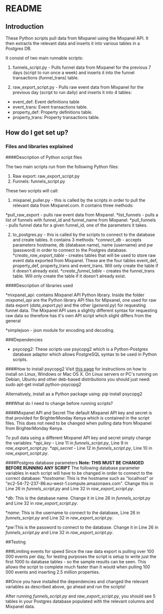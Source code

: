 # README


## Introduction

These Python scripts pull data from Mixpanel using the Mixpanel API. It then extracts the relevant data and inserts it into various tables in a Postgres DB.

It consist of two main runnable scripts:

1. funnels_script.py - Pulls funnel data from Mixpanel for the previous 7 days (script to run once a week) and inserts it into the funnel transactions (funnel_trans) table.

2. raw_export_script.py - Pulls raw event data from Mixpanel for the previous day (script to run daily) and inserts it into 4 tables: 

* event_def: Event definitions table
* event_trans: Event transactions table.
* property_def: Property definitions table.
* property_trans: Property transactions table.

## How do I get set up?

### Files and libraries explained

####Description of Python script files

The two main scripts run from the following Python files:
1. Raw export: raw_export_script.py
2. Funnels: funnels_script.py

These two scripts will call:

1. mixpanel_puller.py - this is called by the scripts in order to pull the relevant data from Mixpanel.com. It contains three methods: 

*pull_raw_export - pulls raw event data from Mixpanel.
*list_funnels - pulls a list of funnels with funnel_id and funnel_name from Mixpanel.
*pull_funnels - pulls funnel data for a given funnel_id, one of the parameters it takes.

2. to_postgres.py - this is called by the scripts to connect to the database and create tables. It contains 3 methods:
**connect_db* - accepts parameters hostname, db (database name), name (username) and pw (password) in order to connect to the Postgres database.
**create_raw_export_table* - creates tables that will be used to store raw event data exported from Mixpanel. These are the four tables event_def, property_def, property_trans and event_trans. Will only create the table if it doesn't already exist.
**create_funnel_table* - creates the funnel_trans table. Will only create the table if it doesn't already exist.

####Description of libraries used

*mixpanel_api: contains Mixpanel API Python library. Inside the folder *mixpanel_api* are the Python library API files for Mipxanel, one used for raw data export (*data_export.py*) and the other (*general.py*) for requesting funnel data. The Mixpanel API uses a slightly different syntax for requesting raw data so therefore has it's own API script which slight differs from the general

*simplejson - json module for encoding and decoding.

###Dependencies
* psycopg2: These scripts use psycopg2 which is a Python-Postgres database adaptor which allows PostgreSQL syntax to be used in Python scripts.

####How to install psycopg2
Visit [this page][install] for instructions on how to install on Linux, Windows or Mac OS X. On Linux servers or PC's running on Debian, Ubuntu and other deb-based distributions you should just need:
	sudo apt-get install python-psycopg2

Alternatively, install as a Python package using:
	pip install psycopg2

###What do I need to change before running scripts?

####Mixpanel API and Secret
The default Mixpanel API key and secret is that provided for BrighterMonday Kenya which is contained in the script files. This does not need to be changed when pulling data from Mixpanel from BrighterMonday Kenya.

To pull data using a different Mixpanel API key and secret simply change the variables:
**api_key* - Line 11 in *funnels_script.py*, Line 9 in *raw_export_script.py*.
**api_secret* - Line 12 in *funnels_script.py*, Line 10 in *raw_export_script.py*.

####Postgres database parameters
**Note: THIS MUST BE CHANGED BEFORE RUNNING ANY SCRIPT**
The following database parameter variables in each script will have to be changed in order to connect to the correct database:
**hostname*: This is the hostname such as "localhost" or "ec2-54-72-237-86.eu-west-1.compute.amazonaws.com". Change this in Line 26 in *funnels_script.py* and Line 32 in *raw_export_script.py*. 

**db*: This is the database name. Change it in Line 26 in *funnels_script.py* and Line 32 in *raw_export_script.py*.

**name*: This is the username to connect to the database, Line 26 in *funnels_script.py* and Line 32 in *raw_export_script.py*.

**pw*:This is the password to connect to the database. Change it in Line 26 in *funnels_script.py* and Line 32 in *raw_export_script.py*.

##Testing

###Limiting events for speed
Since the raw data export is pulling over 100 000 events per day, for testing purposes the script is setup to write just the first 1000 to database tables - so the sample results can be seen. This allows the script to complete much faster than it would when pulling 100 000 events and inserting 2.5 million properties.

##Once you have installed the dependencies and changed the relevant variables as described above, go ahead and run the scripts!

After running *funnels_script.py* and *raw_export_script.py*, you should see 5 tables in your Postgres database populated with the relevant columns and Mixpanel data.

[install]: http://initd.org/psycopg/docs/install.html  "How to instal Psycopg2"